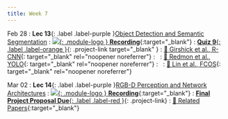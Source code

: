 ```yaml
---
title: Week 7
---
```


Feb 28
: **Lec 13**{: .label .label-purple }[Object Detection and Semantic Segmentation](/CSCI5980-Spr23-DeepRob/assets/slides/minn_deeprob_13_object_detection_2.pdf)
  : [![](/CSCI5980-Spr23-DeepRob/assets/logos/yt_icon_rgb.png){: .module-logo } **Recording**](https://youtu.be/zvNwlL1Xmu4){:target="_blank"}
: [**Quiz 9**{: .label .label-orange }](https://www.gradescope.com/courses/481744){: .project-link target="_blank" }
  : [📖 Girshick et al., R-CNN](https://arxiv.org/abs/1311.2524){: target="_blank" rel="noopener noreferrer"}
: &nbsp;
  : [📖 Redmon et al., YOLO](https://arxiv.org/abs/1506.02640){: target="_blank" rel="noopener noreferrer"}
: &nbsp;
  : [📖 Lin et al., FCOS](https://arxiv.org/abs/1708.02002){: target="_blank" rel="noopener noreferrer"}
  <!-- : [Solution](#) -->

Mar 02
: **Lec 14**{: .label .label-purple }[RGB-D Perception and Network Architectures](/CSCI5980-Spr23-DeepRob/assets/slides/minn_deeprob_14_rgbd_perception_architectures.pdf)
  : [![](/CSCI5980-Spr23-DeepRob/assets/logos/yt_icon_rgb.png){: .module-logo } **Recording**](https://youtu.be/tSjI6U4iGGE){:target="_blank"}
: [**Final Project Proposal Due**{: .label .label-red }](/CSCI5980-Spr23-DeepRob/projects/#final-project){: .project-link}
  : [📃 Related Papers](/CSCI5980-Spr23-DeepRob/papers/){:target="_blank"} 
  
  <!-- : [3.1](#), [2.2](#), [2.3](#) -->
  
<!-- Feb 17
: **Dis 7**{: .label .label-blue }[Detection & Segmentation Demo](#) -->
